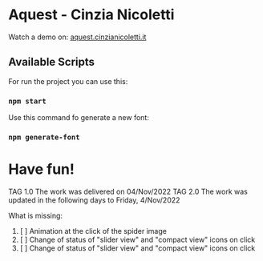 # Aquest - Cinzia Nicoletti
Watch a demo on: <a href="https://aquest.cinzianicoletti.it/" target="_blank">aquest.cinzianicoletti.it</a>

## Available Scripts
For run the project you can use this:
### `npm start`

Use this command fo generate a new font:
### `npm generate-font`

# Have fun!  




TAG 1.0 The work was delivered on 04/Nov/2022
TAG 2.0 The work was updated in the following days to Friday, 4/Nov/2022

What is missing:
1. [ ] Animation at the click of the spider image
2. [ ] Change of status of "slider view" and "compact view" icons on click
3. [ ] Change of status of "slider view" and "compact view" icons on click
